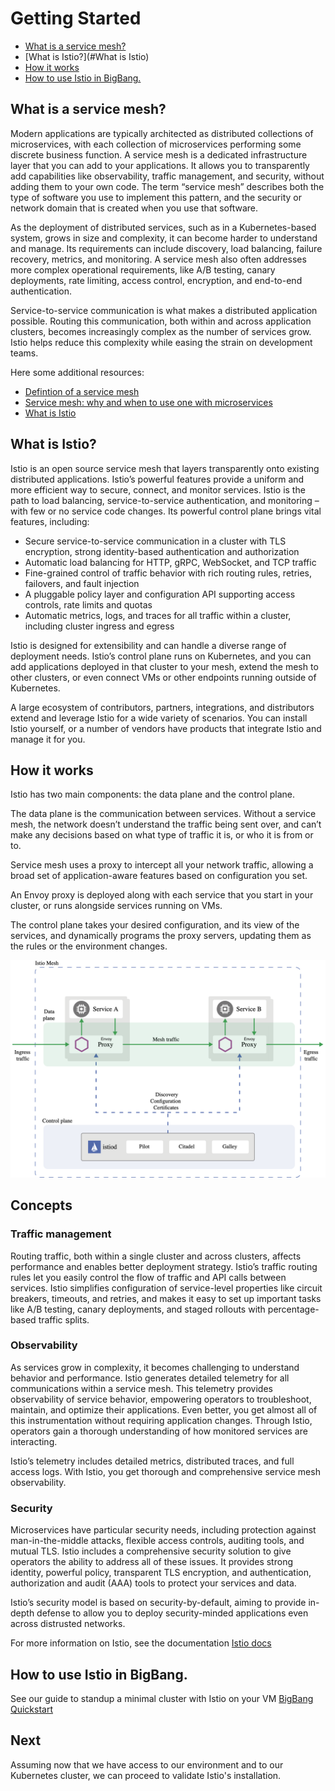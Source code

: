 # Getting Started

- [What is a service mesh?](#What-is-a-service-mesh)
- [What is Istio?](#What is Istio)
- [How it works](#How-it-works)
- [How to use Istio in BigBang.](#How-to-use-Istio-in-BigBang)

## What is a service mesh?

Modern applications are typically architected as distributed collections of microservices, with each collection of microservices performing some discrete business function. A service mesh is a dedicated infrastructure layer that you can add to your applications. It allows you to transparently add capabilities like observability, traffic management, and security, without adding them to your own code. The term “service mesh” describes both the type of software you use to implement this pattern, and the security or network domain that is created when you use that software.

As the deployment of distributed services, such as in a Kubernetes-based system, grows in size and complexity, it can become harder to understand and manage. Its requirements can include discovery, load balancing, failure recovery, metrics, and monitoring. A service mesh also often addresses more complex operational requirements, like A/B testing, canary deployments, rate limiting, access control, encryption, and end-to-end authentication.

Service-to-service communication is what makes a distributed application possible. Routing this communication, both within and across application clusters, becomes increasingly complex as the number of services grow. Istio helps reduce this complexity while easing the strain on development teams.

Here some additional resources:

* [Defintion of a service mesh](https://www.redhat.com/en/topics/microservices/what-is-a-service-mesh)
* [Service mesh: why and when to use one with microservices](https://www.redhat.com/architect/why-when-service-mesh)
* [What is Istio](https://cloud.google.com/learn/what-is-istio#section-1)

## What is Istio?

Istio is an open source service mesh that layers transparently onto existing distributed applications. Istio’s powerful features provide a uniform and more efficient way to secure, connect, and monitor services. Istio is the path to load balancing, service-to-service authentication, and monitoring – with few or no service code changes. Its powerful control plane brings vital features, including:

* Secure service-to-service communication in a cluster with TLS encryption, strong identity-based authentication and authorization
* Automatic load balancing for HTTP, gRPC, WebSocket, and TCP traffic
* Fine-grained control of traffic behavior with rich routing rules, retries, failovers, and fault injection
* A pluggable policy layer and configuration API supporting access controls, rate limits and quotas
* Automatic metrics, logs, and traces for all traffic within a cluster, including cluster ingress and egress

Istio is designed for extensibility and can handle a diverse range of deployment needs. Istio’s control plane runs on Kubernetes, and you can add applications deployed in that cluster to your mesh, extend the mesh to other clusters, or even connect VMs or other endpoints running outside of Kubernetes.

A large ecosystem of contributors, partners, integrations, and distributors extend and leverage Istio for a wide variety of scenarios. You can install Istio yourself, or a number of vendors have products that integrate Istio and manage it for you.

## How it works

Istio has two main components: the data plane and the control plane.

The data plane is the communication between services. Without a service mesh, the network doesn’t understand the traffic being sent over, and can’t make any decisions based on what type of traffic it is, or who it is from or to.

Service mesh uses a proxy to intercept all your network traffic, allowing a broad set of application-aware features based on configuration you set.

An Envoy proxy is deployed along with each service that you start in your cluster, or runs alongside services running on VMs.

The control plane takes your desired configuration, and its view of the services, and dynamically programs the proxy servers, updating them as the rules or the environment changes.

![Istio Architecture](assets/istio-architecture.png)

## Concepts

### Traffic management

Routing traffic, both within a single cluster and across clusters, affects performance and enables better deployment strategy. Istio’s traffic routing rules let you easily control the flow of traffic and API calls between services. Istio simplifies configuration of service-level properties like circuit breakers, timeouts, and retries, and makes it easy to set up important tasks like A/B testing, canary deployments, and staged rollouts with percentage-based traffic splits.

### Observability

As services grow in complexity, it becomes challenging to understand behavior and performance. Istio generates detailed telemetry for all communications within a service mesh. This telemetry provides observability of service behavior, empowering operators to troubleshoot, maintain, and optimize their applications. Even better, you get almost all of this instrumentation without requiring application changes. Through Istio, operators gain a thorough understanding of how monitored services are interacting.

Istio’s telemetry includes detailed metrics, distributed traces, and full access logs. With Istio, you get thorough and comprehensive service mesh observability.

### Security

Microservices have particular security needs, including protection against man-in-the-middle attacks, flexible access controls, auditing tools, and mutual TLS. Istio includes a comprehensive security solution to give operators the ability to address all of these issues. It provides strong identity, powerful policy, transparent TLS encryption, and authentication, authorization and audit (AAA) tools to protect your services and data.

Istio’s security model is based on security-by-default, aiming to provide in-depth defense to allow you to deploy security-minded applications even across distrusted networks.

For more information on Istio, see the documentation [Istio docs](https://istio.io/latest/docs/)

##  How to use Istio in BigBang.

See our guide to standup a minimal cluster with Istio on your VM [BigBang Quickstart](https://repo1.dso.mil/platform-one/big-bang/bigbang/-/blob/master/docs/guides/deployment-scenarios/quickstart.md)

## Next

Assuming now that we have access to our environment and to our Kubernetes cluster, we can proceed to validate Istio's installation.
